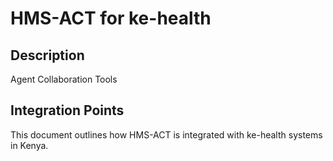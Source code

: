 # HMS-ACT for ke-health

## Description

Agent Collaboration Tools

## Integration Points

This document outlines how HMS-ACT is integrated with ke-health systems in Kenya.
